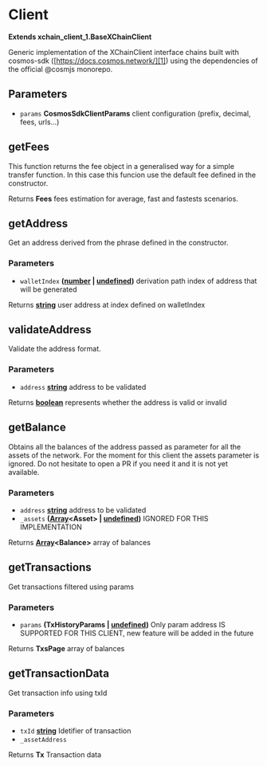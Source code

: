 # Client

**Extends xchain_client_1.BaseXChainClient**

Generic implementation of the XChainClient interface chains built with cosmos-sdk ([https://docs.cosmos.network/][1]) using the dependencies of the official @cosmjs monorepo.

## Parameters

-   `params` **CosmosSdkClientParams** client configuration (prefix, decimal, fees, urls...)

## getFees

This function returns the fee object in a generalised way for a simple transfer function. In this case this funcion use the default fee
defined in the constructor.

Returns **Fees** fees estimation for average, fast and fastests scenarios.

## getAddress

Get an address derived from the phrase defined in the constructor.

### Parameters

-   `walletIndex` **([number][2] \| [undefined][3])** derivation path index of address that will be generated

Returns **[string][4]** user address at index defined on walletIndex

## validateAddress

Validate the address format.

### Parameters

-   `address` **[string][4]** address to be validated

Returns **[boolean][5]** represents whether the address is valid or invalid

## getBalance

Obtains all the balances of the address passed as parameter for all the assets of the network. For the moment for this client the assets parameter is ignored.
Do not hesitate to open a PR if you need it and it is not yet available.

### Parameters

-   `address` **[string][4]** address to be validated
-   `_assets` **([Array][6]&lt;Asset> \| [undefined][3])** IGNORED FOR THIS IMPLEMENTATION

Returns **[Array][6]&lt;Balance>** array of balances

## getTransactions

Get transactions filtered using params

### Parameters

-   `params` **(TxHistoryParams \| [undefined][3])** Only param address IS SUPPORTED FOR THIS CLIENT, new feature will be added in the future

Returns **TxsPage** array of balances

## getTransactionData

Get transaction info using txId

### Parameters

-   `txId` **[string][4]** Idetifier of transaction
-   `_assetAddress`  

Returns **Tx** Transaction data

[1]: https://docs.cosmos.network/

[2]: https://developer.mozilla.org/docs/Web/JavaScript/Reference/Global_Objects/Number

[3]: https://developer.mozilla.org/docs/Web/JavaScript/Reference/Global_Objects/undefined

[4]: https://developer.mozilla.org/docs/Web/JavaScript/Reference/Global_Objects/String

[5]: https://developer.mozilla.org/docs/Web/JavaScript/Reference/Global_Objects/Boolean

[6]: https://developer.mozilla.org/docs/Web/JavaScript/Reference/Global_Objects/Array

